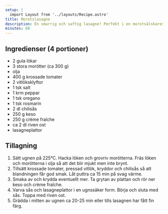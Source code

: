 ```yaml
---
setup: |
  import Layout from '../layouts/Recipe.astro'
title: Morotslasagne
description: En smarrig och saftig lasagne! Perfekt i en morotsälskares matlåda.
minutes: 60
---
```


## Ingredienser (4 portioner)

- 2 gula lökar
- 3 stora morötter (ca 300 g)
- olja
- 400 g krossade tomater
- 2 vitlöksklyftor
- 1 tsk salt
- 1 krm peppar
- 1 tsk oregano
- 1 tsk rosmarin
- 2 dl chilisås
- 250 g keso
- 250 g crème fraîche
- ca 2 dl riven ost
- lasagneplattor

## Tillagning

1. Sätt ugnen på 225°C. Hacka löken och grovriv morötterna. Fräs löken och
   morötterna i olja så att det blir mjukt men inte brynt.
1. Tillsätt krossade tomater, pressad vitlök, kryddor och chilisås så att
   blandningen får god smak. Låt puttra ca 15 min på svag värme.
1. Smaka av och krydda eventuellt mer. Ta grytan av plattan och rör ner keso och
   crème fraîche.
1. Varva sås och lasagneplattor i en ugnssäker form. Börja och sluta med sås.
   Toppa med riven ost.
1. Grädda i mitten av ugnen ca 20-25 min eller tills lasagnen har fått fin färg.
